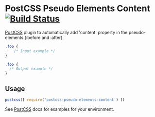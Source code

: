 # PostCSS Pseudo Elements Content [![Build Status][ci-img]][ci]

[PostCSS] plugin to automatically add 'content' property in the pseudo-elements (:before and :after).

[PostCSS]: https://github.com/postcss/postcss
[ci-img]:  https://travis-ci.org/omgovich/postcss-pseudo-elements-content.svg
[ci]:      https://travis-ci.org/omgovich/postcss-pseudo-elements-content

```css
.foo {
    /* Input example */
}
```

```css
.foo {
  /* Output example */
}
```

## Usage

```js
postcss([ require('postcss-pseudo-elements-content') ])
```

See [PostCSS] docs for examples for your environment.
